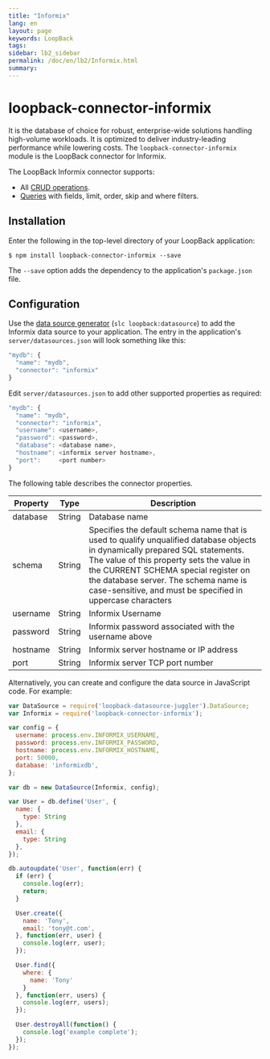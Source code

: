 ```yaml
---
title: "Informix"
lang: en
layout: page
keywords: LoopBack
tags:
sidebar: lb2_sidebar
permalink: /doc/en/lb2/Informix.html
summary:
---
```


# loopback-connector-informix

It is the database of choice for robust, enterprise-wide solutions handling high-volume workloads.
It is optimized to deliver industry-leading performance while lowering costs. The `loopback-connector-informix`
module is the LoopBack connector for Informix.

The LoopBack Informix connector supports:

* All [CRUD operations](Creating-updating-and-deleting-data.html).
* [Queries](Querying-data.html) with fields, limit, order, skip and where filters.

## Installation

Enter the following in the top-level directory of your LoopBack application:

```shell
$ npm install loopback-connector-informix --save
```

The `--save` option adds the dependency to the application's `package.json` file.

## Configuration

Use the [data source generator](Data-source-generator) (`slc loopback:datasource`) to add the Informix data source to your application.
The entry in the application's `server/datasources.json` will look something like this:

```javascript
"mydb": {
  "name": "mydb",
  "connector": "informix"
}
```

Edit `server/datasources.json` to add other supported properties as required:

```javascript
"mydb": {
  "name": "mydb",
  "connector": "informix",
  "username": <username>,
  "password": <password>,
  "database": <database name>,
  "hostname": <informix server hostname>,
  "port":     <port number>
}
```

The following table describes the connector properties.

<table>
  <thead>
    <tr>
      <th>Property</th>
      <th>Type</th>
      <th>Description</th>
    </tr>
  </thead>
  <tbody>
    <tr>
      <td>database</td>
      <td>String</td>
      <td>Database name</td>
    </tr>
    <tr>
      <td>schema</td>
      <td>String</td>
      <td>Specifies the default schema name that is used to qualify unqualified database objects in dynamically prepared SQL statements.
        The value of this property sets the value in the CURRENT SCHEMA special register on the database server.
        The schema name is case-sensitive, and must be specified in uppercase characters
      </td>
    </tr>
    <tr>
      <td>username</td>
      <td>String</td>
      <td>Informix Username</td>
    </tr>
    <tr>
      <td>password</td>
      <td>String</td>
      <td>Informix password associated with the username above</td>
    </tr>
    <tr>
      <td>hostname</td>
      <td>String</td>
      <td>Informix server hostname or IP address</td>
    </tr>
    <tr>
      <td>port</td>
      <td>String</td>
      <td>Informix server TCP port number</td>
    </tr>
  </tbody>
</table>


Alternatively, you can create and configure the data source in JavaScript code.
For example:

```javascript
var DataSource = require('loopback-datasource-juggler').DataSource;
var Informix = require('loopback-connector-informix');

var config = {
  username: process.env.INFORMIX_USERNAME,
  password: process.env.INFORMIX_PASSWORD,
  hostname: process.env.INFORMIX_HOSTNAME,
  port: 50000,
  database: 'informixdb',
};

var db = new DataSource(Informix, config);

var User = db.define('User', {
  name: {
    type: String
  },
  email: {
    type: String
  },
});

db.autoupdate('User', function(err) {
  if (err) {
    console.log(err);
    return;
  }

  User.create({
    name: 'Tony',
    email: 'tony@t.com',
  }, function(err, user) {
    console.log(err, user);
  });

  User.find({
    where: {
      name: 'Tony'
    }
  }, function(err, users) {
    console.log(err, users);
  });

  User.destroyAll(function() {
    console.log('example complete');
  });
});
```
